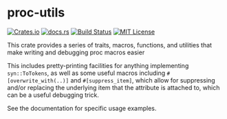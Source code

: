 # proc-utils

[![Crates.io](https://img.shields.io/crates/v/proc-utils)](https://crates.io/crates/proc-utils)
[![docs.rs](https://img.shields.io/docsrs/proc-utils?label=docs)](https://docs.rs/proc-utils/latest/proc-utils/)
[![Build Status](https://img.shields.io/github/actions/workflow/status/sam0x17/proc-utils/ci.yaml)](https://github.com/sam0x17/proc-utils/actions/workflows/ci.yaml?query=branch%3Amain)
[![MIT License](https://img.shields.io/github/license/sam0x17/proc-utils)](https://github.com/sam0x17/proc-utils/blob/main/LICENSE)

This crate provides a series of traits, macros, functions, and utilities that make writing and
debugging proc macros easier

This includes pretty-printing facilities for anything implementing `syn::ToTokens`, as well as
some useful macros including `#[overwrite_with(..)]` and `#[suppress_item]`, which allow for
suppressing and/or replacing the underlying item that the attribute is attached to, which can
be a useful debugging trick.

See the documentation for specific usage examples.
